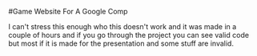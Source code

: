 #Game Website For A Google Comp

I can't stress this enough who this doesn't work and it was made in a couple of hours and if you go through the project you can see valid code but most if it is made for the presentation and some stuff are invalid.
